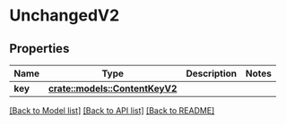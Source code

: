 # UnchangedV2

## Properties

Name | Type | Description | Notes
------------ | ------------- | ------------- | -------------
**key** | [**crate::models::ContentKeyV2**](ContentKey_V2.md) |  | 

[[Back to Model list]](../README.md#documentation-for-models) [[Back to API list]](../README.md#documentation-for-api-endpoints) [[Back to README]](../README.md)


